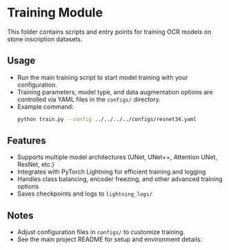 # Training Module

This folder contains scripts and entry points for training OCR models on stone inscription datasets.

## Usage

- Run the main training script to start model training with your configuration.
- Training parameters, model type, and data augmentation options are controlled via YAML files in the `configs/` directory.
- Example command:
  ```sh
  python train.py --config ../../../../configs/resnet34.yaml
  ```

## Features
- Supports multiple model architectures (UNet, UNet++, Attention UNet, ResNet, etc.)
- Integrates with PyTorch Lightning for efficient training and logging
- Handles class balancing, encoder freezing, and other advanced training options
- Saves checkpoints and logs to `lightning_logs/`

## Notes
- Adjust configuration files in `configs/` to customize training.
- See the main project README for setup and environment details.
